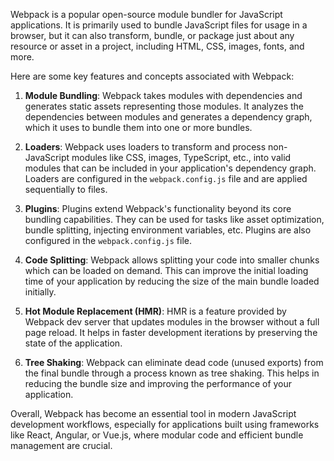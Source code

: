 Webpack is a popular open-source module bundler for JavaScript applications. It is primarily used to bundle JavaScript files for usage in a browser, but it can also transform, bundle, or package just about any resource or asset in a project, including HTML, CSS, images, fonts, and more.

Here are some key features and concepts associated with Webpack:

1. **Module Bundling**: Webpack takes modules with dependencies and generates static assets representing those modules. It analyzes the dependencies between modules and generates a dependency graph, which it uses to bundle them into one or more bundles.

2. **Loaders**: Webpack uses loaders to transform and process non-JavaScript modules like CSS, images, TypeScript, etc., into valid modules that can be included in your application's dependency graph. Loaders are configured in the `webpack.config.js` file and are applied sequentially to files.

3. **Plugins**: Plugins extend Webpack's functionality beyond its core bundling capabilities. They can be used for tasks like asset optimization, bundle splitting, injecting environment variables, etc. Plugins are also configured in the `webpack.config.js` file.

4. **Code Splitting**: Webpack allows splitting your code into smaller chunks which can be loaded on demand. This can improve the initial loading time of your application by reducing the size of the main bundle loaded initially.

5. **Hot Module Replacement (HMR)**: HMR is a feature provided by Webpack dev server that updates modules in the browser without a full page reload. It helps in faster development iterations by preserving the state of the application.

6. **Tree Shaking**: Webpack can eliminate dead code (unused exports) from the final bundle through a process known as tree shaking. This helps in reducing the bundle size and improving the performance of your application.

Overall, Webpack has become an essential tool in modern JavaScript development workflows, especially for applications built using frameworks like React, Angular, or Vue.js, where modular code and efficient bundle management are crucial.


